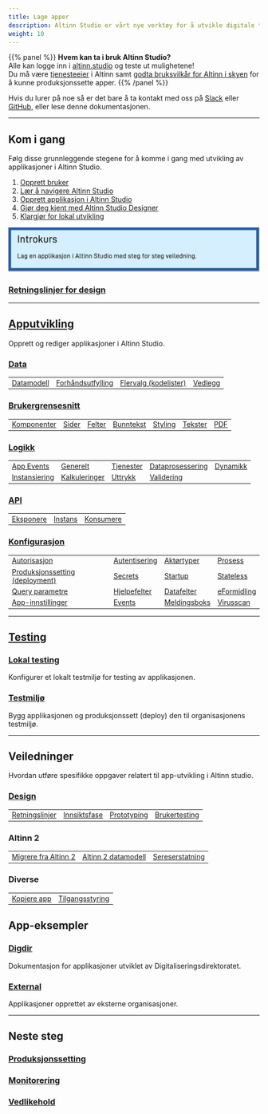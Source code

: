 ```yaml
---
title: Lage apper
description: Altinn Studio er vårt nye verktøy for å utvikle digitale tjenester (apps). Dette kan være alt fra helt enkle skjema til veldig avanserte applikasjoner.
weight: 10
---
```



{{% panel %}}
**Hvem kan ta i bruk Altinn Studio?**  
Alle kan logge inn i [altinn.studio](https://altinn.studio) og teste ut mulighetene!  
Du må være [tjenesteeier](https://www.altinndigital.no/kom-i-gang/) i Altinn samt
[godta bruksvilkår for Altinn i skyen](https://digdir.apps.altinn.no/digdir/godkjenn-bruksvilkaar/) for å kunne produksjonssette apper.
{{% /panel %}}

Hvis du lurer på noe så er det bare å ta kontakt med oss på [Slack](https://altinnstudio.slack.com)
eller [GitHub](https://github.com/Altinn/altinn-studio/issues/new/choose), eller lese denne dokumentasjonen.

---
## Kom i gang

Følg disse grunnleggende stegene for å komme i gang med utvikling av applikasjoner i Altinn Studio.
1. [Opprett bruker](/nb/app/getting-started/create-user)
2. [Lær å navigere Altinn Studio](/nb/app/getting-started/navigation)
3. [Opprett applikasjon i Altinn Studio](/nb/app/getting-started/create-app)
4. [Gjør deg kjent med Altinn Studio Designer](/nb/app/getting-started/ui-editor)
5. [Klargjør for lokal utvikling](/nb/app/getting-started/local-dev)

[![Gå til introkurs](introcourse.png "Gå til introkurs")](/nb/app/app-dev-course/)

### [Retningslinjer for design](/nb/app/guides/design/guidelines)


---

## [Apputvikling](/nb/app/development)
Opprett og rediger applikasjoner i Altinn Studio.

### [Data](/nb/app/development/data)

|   |   |   |   |
|---|---|---|---|
| [Datamodell](/nb/app/development/data/data-model)  | [Forhåndsutfylling](/nb/app/development/data/prefill)  | [Flervalg (kodelister)](/nb/app/development/data/options)  | [Vedlegg](/nb/app/development/data/attachments)  |

### [Brukergrensesnitt](/nb/app/development/ux)

|   |   |   |   |   |   |   |
|---|---|---|---|---|---|---|
| [Komponenter](/nb/app/development/ux/components)  | [Sider](/nb/app/development/ux/pages)  | [Felter](/nb/app/development/ux/fields)  | [Bunntekst](/nb/app/development/ux/footer)  | [Styling](/nb/app/development/ux/styling)  | [Tekster](/nb/app/development/ux/texts)  | [PDF](/nb/app/development/ux/pdf)  |

### [Logikk](/nb/app/development/logic)

|   |   |   |   |   |
|---|---|---|---|---|
| [App Events](/nb/app/development/logic/events)  | [Generelt](/nb/app/development/logic/generic)  | [Tjenester](/nb/app/development/logic/services)  | [Dataprosessering](/nb/app/development/logic/dataprocessing)  | [Dynamikk](/nb/app/development/logic/dynamic)  |
|  [Instansiering](/nb/app/development/logic/instantiation)  | [Kalkuleringer](/nb/app/development/logic/calculation)  | [Uttrykk](/nb/app/development/logic/expressions)  | [Validering](/nb/app/development/logic/validation)  |

### [API](/nb/app/development/api)

|   |   |   |
|---|---|---|
| [Eksponere](/nb/app/development/api/expose)  | [Instans](/nb/app/development/api/instance)  | [Konsumere](/nb/app/development/api/consume)  |

### [Konfigurasjon](/nb/app/development/configuration)

|   |   |   |   |
|---|---|---|---|
| [Autorisasjon](/nb/app/development/configuration/authorization)  | [Autentisering](/nb/app/development/configuration/authentication)  | [Aktørtyper](/nb/app/development/configuration/partytype)  | [Prosess](/nb/app/development/configuration/process)  |
| [Produksjonssetting (deployment)](/nb/app/development/configuration/deployment)  | [Secrets](/nb/app/development/configuration/secrets)  | [Startup](/nb/app/development/configuration/startup)  | [Stateless](/nb/app/development/configuration/stateless)  |
| [Query parametre](/nb/app/development/configuration/queryparameters)  | [Hjelpefelter](/nb/app/development/configuration/shadowfields)  | [Datafelter](/nb/app/development/configuration/datafields)  | [eFormidling](/nb/app/development/configuration/)  |
|  [App-innstillinger](/nb/app/development/configuration/settings)  |   [Events](/nb/app/development/configuration/events)  | [Meldingsboks](/nb/app/development/configuration/messagebox)  |  [Virusscan](/app/development/configuration/filescan)  |
---

## [Testing](/nb/app/testing)

### [Lokal testing](/nb/app/testing/local)
Konfigurer et lokalt testmiljø for testing av applikasjonen.

### [Testmiljø](/nb/app/testing/deploy)
Bygg applikasjonen og produksjonssett (deploy) den til organisasjonens testmiljø.

---

## Veiledninger
Hvordan utføre spesifikke oppgaver relatert til app-utvikling i Altinn studio.

### [Design](/nb/app/guides/design)
|   |   |   |   |
|---|---|---|---|
| [Retningslinjer](/nb/app/guides/design/guidelines)  | [Innsiktsfase](/nb/app/guides/design/insight)  | [Prototyping](/nb/app/guides/design/prototype)  | [Brukertesting](/nb/app/guides/design/usertest)  |


### Altinn 2

|   |   |   |
|---|---|---|
| [Migrere fra Altinn 2](/nb/app/guides/migrate-services)  | [Altinn 2 datamodell](/nb/app/development/data/data-model/altinn-2)  | [Sereserstatning](/nb/app/development/data/data-model/seres-migration)  |

### Diverse

|   |   |
|---|---|
| [Kopiere app](/nb/app/guides/copy-app)  | [Tilgangsstyring](/nb/app/guides/access-management)  |

## App-eksempler

### [Digdir](/nb/app/launched-apps/digdir)
Dokumentasjon for applikasjoner utviklet av Digitaliseringsdirektoratet.

### [External](/nb/app/launched-apps/external)
Applikasjoner opprettet av eksterne organisasjoner.

---

## Neste steg

### [Produksjonssetting](/nb/app/deployment/)
### [Monitorering](/nb/app/monitoring/)
### [Vedlikehold](/nb/app/maintainance/)